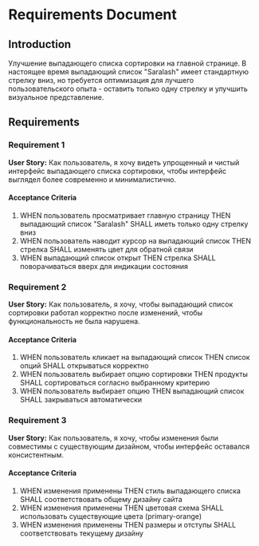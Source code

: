 # Requirements Document

## Introduction

Улучшение выпадающего списка сортировки на главной странице. В настоящее время выпадающий список "Saralash" имеет стандартную стрелку вниз, но требуется оптимизация для лучшего пользовательского опыта - оставить только одну стрелку и улучшить визуальное представление.

## Requirements

### Requirement 1

**User Story:** Как пользователь, я хочу видеть упрощенный и чистый интерфейс выпадающего списка сортировки, чтобы интерфейс выглядел более современно и минималистично.

#### Acceptance Criteria

1. WHEN пользователь просматривает главную страницу THEN выпадающий список "Saralash" SHALL иметь только одну стрелку вниз
2. WHEN пользователь наводит курсор на выпадающий список THEN стрелка SHALL изменять цвет для обратной связи
3. WHEN выпадающий список открыт THEN стрелка SHALL поворачиваться вверх для индикации состояния

### Requirement 2

**User Story:** Как пользователь, я хочу, чтобы выпадающий список сортировки работал корректно после изменений, чтобы функциональность не была нарушена.

#### Acceptance Criteria

1. WHEN пользователь кликает на выпадающий список THEN список опций SHALL открываться корректно
2. WHEN пользователь выбирает опцию сортировки THEN продукты SHALL сортироваться согласно выбранному критерию
3. WHEN пользователь выбирает опцию THEN выпадающий список SHALL закрываться автоматически

### Requirement 3

**User Story:** Как пользователь, я хочу, чтобы изменения были совместимы с существующим дизайном, чтобы интерфейс оставался консистентным.

#### Acceptance Criteria

1. WHEN изменения применены THEN стиль выпадающего списка SHALL соответствовать общему дизайну сайта
2. WHEN изменения применены THEN цветовая схема SHALL использовать существующие цвета (primary-orange)
3. WHEN изменения применены THEN размеры и отступы SHALL соответствовать текущему дизайну